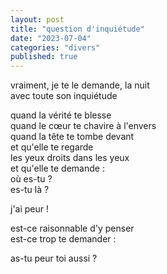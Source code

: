 ```yaml
---
layout: post
title: "question d'inquiétude"
date: "2023-07-04"
categories: "divers"
published: true
---
```


vraiment, je te le demande, la nuit  
avec toute son inquiétude  

quand la vérité te blesse  
quand le cœur te chavire à l'envers  
quand la tête te tombe devant  
et qu'elle te regarde  
les yeux droits dans les yeux  
et qu'elle te demande :  
où es-tu ?  
es-tu là ?  

j'ai peur !  

est-ce raisonnable d'y penser  
est-ce trop te demander :  

as-tu peur toi aussi ?  
